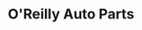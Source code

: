 ---
title: "O'Reilly Auto Parts"
url: /aurora/oreilly-auto-parts-east-smoky-hill-road/
shop: Autoteile
---